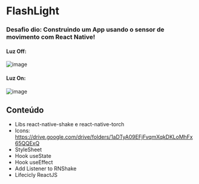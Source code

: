 # FlashLight

### Desafio dio: Construindo um App usando o sensor de movimento com React Native!

#### Luz Off:
![image](https://user-images.githubusercontent.com/93789218/173690847-94226e4e-088c-4c0e-b846-43098d9bd714.png)

#### Luz On:
![image](https://user-images.githubusercontent.com/93789218/173690805-8af30efa-edd7-4163-8774-8b453ce66655.png)


## Conteúdo
- Libs react-native-shake e react-native-torch
- Icons: https://drive.google.com/drive/folders/1aDTyA09EFjFvqmXqkDKLoMhFx65QQExQ
- StyleSheet
- Hook useState
- Hook useEffect
- Add Listener to RNShake
- Lifecicly ReactJS
